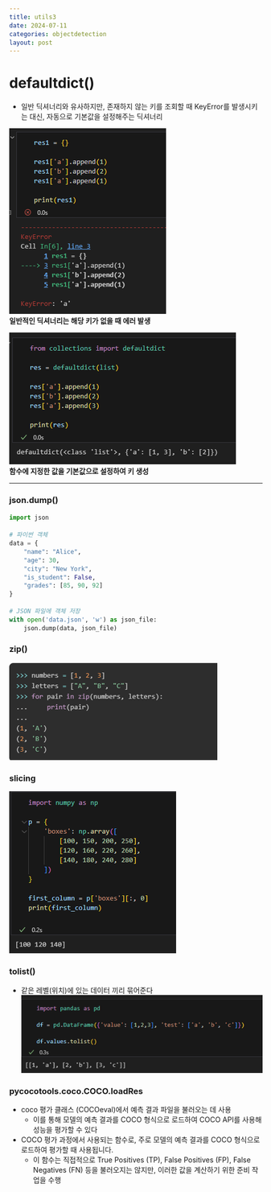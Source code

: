 ```yaml
---
title: utils3
date: 2024-07-11
categories: objectdetection
layout: post
---
```


# defaultdict()
- 일반 딕셔너리와 유사하지만, 존재하지 않는 키를 조회할 때 KeyError를 발생시키는 대신, 자동으로 기본값을 설정해주는 딕셔너리

![dict](/assets/hnv/dict.png)  
**일반적인 딕셔너리는 해당 키가 없을 때 에러 발생**  

![defaultdict](/assets/hnv/defaultdict.png)  
**함수에 지정한 값을 기본값으로 설정하여 키 생성**  

<hr>

### json.dump()  

```python
import json

# 파이썬 객체
data = {
    "name": "Alice",
    "age": 30,
    "city": "New York",
    "is_student": False,
    "grades": [85, 90, 92]
}

# JSON 파일에 객체 저장
with open('data.json', 'w') as json_file:
    json.dump(data, json_file)
```

### zip()
![zip](/assets/hnv/zip.png)

### slicing
![slicing](/assets/hnv/slicing.png)

### tolist()
- 같은 레벨(위치)에 있는 데이터 끼리 묶어준다
![tolist](/assets/hnv/tolist.png)


### pycocotools.coco.COCO.loadRes
- coco 평가 클래스 (COCOeval)에서 예측 결과 파일을 불러오는 데 사용
    - 이를 통해 모델의 예측 결과를 COCO 형식으로 로드하여 COCO API를 사용해 성능을 평가할 수 있다
- COCO 평가 과정에서 사용되는 함수로, 주로 모델의 예측 결과를 COCO 형식으로 로드하여 평가할 때 사용됩니다.  
    - 이 함수는 직접적으로 True Positives (TP), False Positives (FP), False Negatives (FN) 등을 불러오지는 않지만, 이러한 값을 계산하기 위한 준비 작업을 수행
